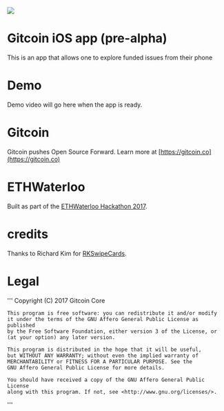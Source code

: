 <img src='https://d3vv6lp55qjaqc.cloudfront.net/items/263e3q1M2Y2r3L1X3c2y/helmet.png'/>

# Gitcoin iOS app (pre-alpha)

This is an app that allows one to explore funded issues from their phone

# Demo

Demo video will go here when the app is ready.

# Gitcoin

Gitcoin pushes Open Source Forward. Learn more at [https://gitcoin.co](https://gitcoin.co)

# ETHWaterloo

Built as part of the [ETHWaterloo Hackathon 2017](https://ethwaterloo.com).



# credits

Thanks to Richard Kim for [RKSwipeCards](https://github.com/cwRichardKim/RKSwipeCards).



# Legal

'''
    Copyright (C) 2017 Gitcoin Core 

    This program is free software: you can redistribute it and/or modify
    it under the terms of the GNU Affero General Public License as published
    by the Free Software Foundation, either version 3 of the License, or
    (at your option) any later version.

    This program is distributed in the hope that it will be useful,
    but WITHOUT ANY WARRANTY; without even the implied warranty of
    MERCHANTABILITY or FITNESS FOR A PARTICULAR PURPOSE. See the
    GNU Affero General Public License for more details.

    You should have received a copy of the GNU Affero General Public License
    along with this program. If not, see <http://www.gnu.org/licenses/>.

'''



<!-- Google Analytics -->
<img src='https://ga-beacon.appspot.com/UA-102304388-1/gitcoinco/ios' style='width:1px; height:1px;' >




